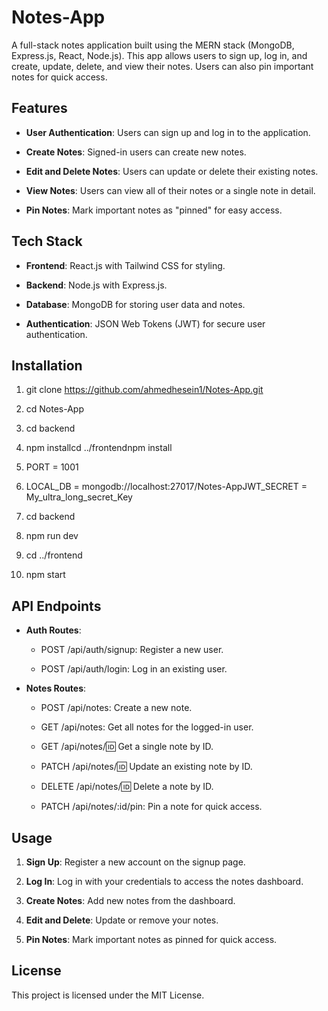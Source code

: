 Notes-App
=========

A full-stack notes application built using the MERN stack (MongoDB, Express.js, React, Node.js). This app allows users to sign up, log in, and create, update, delete, and view their notes. Users can also pin important notes for quick access.

Features
--------

*   **User Authentication**: Users can sign up and log in to the application.
    
*   **Create Notes**: Signed-in users can create new notes.
    
*   **Edit and Delete Notes**: Users can update or delete their existing notes.
    
*   **View Notes**: Users can view all of their notes or a single note in detail.
    
*   **Pin Notes**: Mark important notes as "pinned" for easy access.
    

Tech Stack
----------

*   **Frontend**: React.js with Tailwind CSS for styling.
    
*   **Backend**: Node.js with Express.js.
    
*   **Database**: MongoDB for storing user data and notes.
    
*   **Authentication**: JSON Web Tokens (JWT) for secure user authentication.
    

Installation
------------

1.  git clone https://github.com/ahmedhesein1/Notes-App.git
2.  cd Notes-App
    
3.  cd backend
4.  npm installcd ../frontendnpm install
    
5.  PORT = 1001
6.  LOCAL\_DB = mongodb://localhost:27017/Notes-AppJWT\_SECRET = My\_ultra\_long\_secret\_Key
    
7.  cd backend
8.  npm run dev
    
9.  cd ../frontend
10.  npm start
    

API Endpoints
-------------

*   **Auth Routes**:
    
    *   POST /api/auth/signup: Register a new user.
        
    *   POST /api/auth/login: Log in an existing user.
        
*   **Notes Routes**:
    
    *   POST /api/notes: Create a new note.
        
    *   GET /api/notes: Get all notes for the logged-in user.
        
    *   GET /api/notes/:id: Get a single note by ID.
        
    *   PATCH /api/notes/:id: Update an existing note by ID.
        
    *   DELETE /api/notes/:id: Delete a note by ID.
        
    *   PATCH /api/notes/:id/pin: Pin a note for quick access.
        


Usage
-----

1.  **Sign Up**: Register a new account on the signup page.
    
2.  **Log In**: Log in with your credentials to access the notes dashboard.
    
3.  **Create Notes**: Add new notes from the dashboard.
    
4.  **Edit and Delete**: Update or remove your notes.
    
5.  **Pin Notes**: Mark important notes as pinned for quick access.
    

License
-------

This project is licensed under the MIT License.
